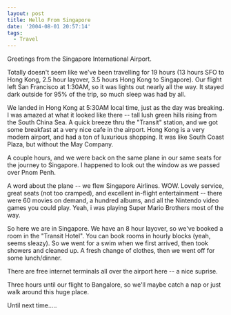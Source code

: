 ```yaml
---
layout: post
title: Hello From Singapore
date: '2004-08-01 20:57:14'
tags:
  - Travel
---
```


Greetings from the Singapore International Airport.

Totally doesn't seem like we've been travelling for 19
hours (13 hours SFO to Hong Kong, 2.5 hour layover,
3.5 hours Hong Kong to Singapore). Our flight left
San Francisco at 1:30AM, so it was lights out nearly
all the way. It stayed dark outside for 95% of the
trip, so much sleep was had by all.

We landed in Hong Kong at 5:30AM local time, just as
the day was breaking. I was amazed at what it looked
like there -- tall lush green hills rising from the
South China Sea. A quick breeze thru the "Transit"
station, and we got some breakfast at a very nice cafe
in the airport. Hong Kong is a very modern airport,
and had a ton of luxurious shopping. It was like
South Coast Plaza, but without the May Company.

A couple hours, and we were back on the same plane in
our same seats for the journey to Singapore. I
happened to look out the window as we passed over Pnom
Penh.

A word about the plane -- we flew Singapore Airlines.
WOW. Lovely service, great seats (not too cramped),
and excellent in-flight entertainment -- there were 60
movies on demand, a hundred albums, and all the
Nintendo video games you could play. Yeah, i was
playing Super Mario Brothers most of the way.

So here we are in Singapore. We have an 8 hour
layover, so we've booked a room in the "Transit
Hotel". You can book rooms in hourly blocks (yeah,
seems sleazy). So we went for a swim when we first
arrived, then took showers and cleaned up. A fresh
change of clothes, then we went off for some
lunch/dinner.

There are free internet terminals all over the airport
here -- a nice suprise.

Three hours until our flight to Bangalore, so we'll
maybe catch a nap or just walk around this huge place.

Until next time.....
